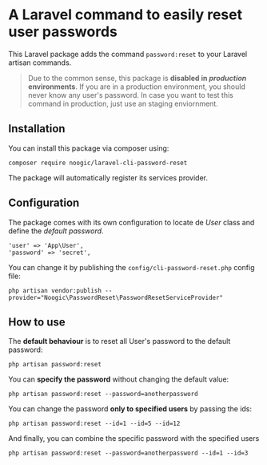 # A Laravel command to easily reset user passwords

This Laravel package adds the command `password:reset` to your Laravel artisan commands.

> Due to the common sense, this package is **disabled in _production_ environments**. If you are in a production environment, you should never know any user's password. In case you want to test this command in production, just use an staging enviornment.

## Installation

You can install this package via composer using:
```
composer require noogic/laravel-cli-password-reset
```

The package will automatically register its services provider.


## Configuration

The package comes with its own configuration to locate de _User_ class and define the _default password_.

``` 
'user' => 'App\User',
'password' => 'secret',
```

You can change it by publishing the `config/cli-password-reset.php` config file:
```
php artisan vendor:publish --provider="Noogic\PasswordReset\PasswordResetServiceProvider"
```


## How to use

The **default behaviour** is to reset all User's password to the default password:
```
php artisan password:reset
```

You can **specify the password** without changing the default value:
```
php artisan password:reset --password=anotherpassword
```

You can change the password **only to specified users** by passing the ids:
```
php artisan password:reset --id=1 --id=5 --id=12
```

And finally, you can combine the specific password with the specified users
```
php artisan password:reset --password=anotherpassword --id=1 --id=3
```